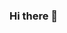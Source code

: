 ### Hi there 👋

<!--
**Kriewnat000/Kriewnat000** is a ✨ _special_ ✨ repository because its `README.md` (this file) appears on your GitHub profile.

Here are some ideas to get you started:

- 🔭 I’m currently working on ... Aerospace engineering and I am working to get my pilots license
- 🌱 I’m currently learning ... At Iowa State University about Aerodynamics
- 👯 I’m looking to collaborate on ... My class projects
- 🤔 I’m looking for help with ... Coding and assignments
- 💬 Ask me about ... Why I am missing a tooth
- 📫 How to reach me: ... kriewald@iastate.edu 
- ⚡ Fun fact: ... I have a motorcycle
-->
